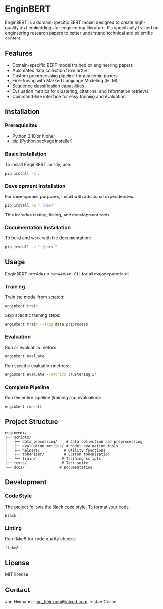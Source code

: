 # EnginBERT

EnginBERT is a domain-specific BERT model designed to create high-quality text embeddings for engineering literature. It's specifically trained on engineering research papers to better understand technical and scientific content.

## Features

- Domain-specific BERT model trained on engineering papers
- Automated data collection from arXiv
- Custom preprocessing pipeline for academic papers
- Fine-tuning with Masked Language Modeling (MLM)
- Sequence classification capabilities
- Evaluation metrics for clustering, citations, and information retrieval
- Command-line interface for easy training and evaluation

## Installation

### Prerequisites

- Python 3.10 or higher
- pip (Python package installer)

### Basic Installation

To install EnginBERT locally, use:

```bash
pip install -e .
```

### Development Installation

For development purposes, install with additional dependencies:

```bash
pip install -e ".[dev]"
```

This includes testing, linting, and development tools.

### Documentation Installation

To build and work with the documentation:

```bash
pip install -e ".[docs]"
```

## Usage

EnginBERT provides a convenient CLI for all major operations:

### Training

Train the model from scratch:
```bash
enginbert train
```

Skip specific training steps:
```bash
enginbert train --skip data preprocess
```

### Evaluation

Run all evaluation metrics:
```bash
enginbert evaluate
```

Run specific evaluation metrics:
```bash
enginbert evaluate --metrics clustering ir
```

### Complete Pipeline

Run the entire pipeline (training and evaluation):
```bash
enginbert run-all
```

## Project Structure

```
EnginBERT/
├── scripts/
│   ├── data_processing/    # Data collection and preprocessing
│   ├── evaluation_metrics/ # Model evaluation tools
│   ├── helpers/           # Utility functions
│   ├── tokenizer/         # Custom tokenization
│   └── train/            # Training scripts
├── tests/                # Test suite
└── docs/                # Documentation
```

## Development

### Code Style

The project follows the Black code style. To format your code:

```bash
black .
```

### Linting

Run flake8 for code quality checks:

```bash
flake8 .
```


## License

MIT license


## Contact

Jan Heimann - jan_heimann@icloud.com
Tristan Cruise


